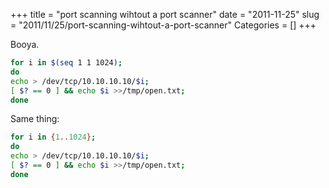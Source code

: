 +++
title = "port scanning wihtout a port scanner"
date = "2011-11-25"
slug = "2011/11/25/port-scanning-wihtout-a-port-scanner"
Categories = []
+++

Booya.

``` bash For older bash versions
for i in $(seq 1 1 1024); 
do 
echo > /dev/tcp/10.10.10.10/$i; 
[ $? == 0 ] && echo $i >>/tmp/open.txt; 
done
```

Same thing:
``` bash Newer bash versions
for i in {1..1024}; 
do 
echo > /dev/tcp/10.10.10.10/$i; 
[ $? == 0 ] && echo $i >>/tmp/open.txt; 
done
```

